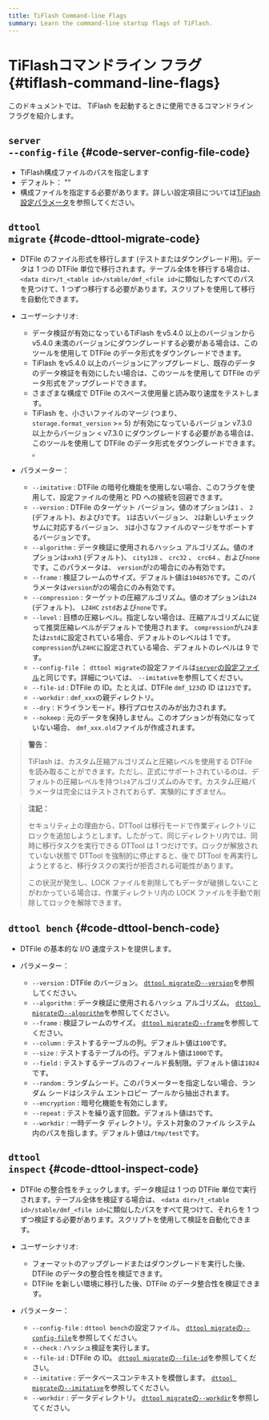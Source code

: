 ```yaml
---
title: TiFlash Command-line Flags
summary: Learn the command-line startup flags of TiFlash.
---
```


# TiFlashコマンドライン フラグ {#tiflash-command-line-flags}

このドキュメントでは、 TiFlash を起動するときに使用できるコマンドライン フラグを紹介します。

## <code>server --config-file</code> {#code-server-config-file-code}

-   TiFlash構成ファイルのパスを指定します
-   デフォルト： &quot;&quot;
-   構成ファイルを指定する必要があります。詳しい設定項目については[TiFlash設定パラメータ](/tiflash/tiflash-configuration.md)を参照してください。

## <code>dttool migrate</code> {#code-dttool-migrate-code}

-   DTFile のファイル形式を移行します (テストまたはダウングレード用)。データは 1 つの DTFile 単位で移行されます。テーブル全体を移行する場合は、 `<data dir>/t_<table id>/stable/dmf_<file id>`に類似したすべてのパスを見つけて、1 つずつ移行する必要があります。スクリプトを使用して移行を自動化できます。

-   ユーザーシナリオ:

    -   データ検証が有効になっているTiFlash をv5.4.0 以上のバージョンから v5.4.0 未満のバージョンにダウングレードする必要がある場合は、このツールを使用して DTFile のデータ形式をダウングレードできます。
    -   TiFlash をv5.4.0 以上のバージョンにアップグレードし、既存のデータのデータ検証を有効にしたい場合は、このツールを使用して DTFile のデータ形式をアップグレードできます。
    -   さまざまな構成で DTFile のスペース使用量と読み取り速度をテストします。
    -   TiFlash を、小さいファイルのマージ (つまり、 `storage.format_version` &gt;= 5) が有効になっているバージョン v7.3.0 以上からバージョン &lt; v7.3.0 にダウングレードする必要がある場合は、このツールを使用して DTFile のデータ形式をダウングレードできます。 。

-   パラメーター：
    -   `--imitative` : DTFile の暗号化機能を使用しない場合、このフラグを使用して、設定ファイルの使用と PD への接続を回避できます。
    -   `--version` : DTFile のターゲット バージョン。値のオプションは`1` 、 `2` (デフォルト)、および`3`です。 `1`は古いバージョン、 `2`は新しいチェックサムに対応するバージョン、 `3`は小さなファイルのマージをサポートするバージョンです。
    -   `--algorithm` : データ検証に使用されるハッシュ アルゴリズム。値のオプションは`xxh3` (デフォルト)、 `city128` 、 `crc32` 、 `crc64` 、および`none`です。このパラメータは、 `version`が`2`の場合にのみ有効です。
    -   `--frame` : 検証フレームのサイズ。デフォルト値は`1048576`です。このパラメータは`version`が`2`の場合にのみ有効です。
    -   `--compression` : ターゲットの圧縮アルゴリズム。値のオプションは`LZ4` (デフォルト)、 `LZ4HC` `zstd`および`none`です。
    -   `--level` : 目標の圧縮レベル。指定しない場合は、圧縮アルゴリズムに従って推奨圧縮レベルがデフォルトで使用されます。 `compression`が`LZ4`または`zstd`に設定されている場合、デフォルトのレベルは 1 です。 `compression`が`LZ4HC`に設定されている場合、デフォルトのレベルは 9 です。
    -   `--config-file` ： `dttool migrate`の設定ファイルは[`server`の設定ファイル](/tiflash/tiflash-command-line-flags.md#server---config-file)と同じです。詳細については、 `--imitative`を参照してください。
    -   `--file-id` : DTFile の ID。たとえば、DTFile `dmf_123`の ID は`123`です。
    -   `--workdir` : `dmf_xxx`の親ディレクトリ。
    -   `--dry` : ドライランモード。移行プロセスのみが出力されます。
    -   `--nokeep` : 元のデータを保持しません。このオプションが有効になっていない場合、 `dmf_xxx.old`ファイルが作成されます。

> **警告：**
>
> TiFlash は、カスタム圧縮アルゴリズムと圧縮レベルを使用する DTFile を読み取ることができます。ただし、正式にサポートされているのは、デフォルトの圧縮レベルを持つ`lz4`アルゴリズムのみです。カスタム圧縮パラメータは完全にはテストされておらず、実験的にすぎません。

> **注記：**
>
> セキュリティ上の理由から、DTTool は移行モードで作業ディレクトリにロックを追加しようとします。したがって、同じディレクトリ内では、同時に移行タスクを実行できる DTTool は 1 つだけです。ロックが解放されていない状態で DTTool を強制的に停止すると、後で DTTool を再実行しようとすると、移行タスクの実行が拒否される可能性があります。
>
> この状況が発生し、LOCK ファイルを削除してもデータが破損しないことがわかっている場合は、作業ディレクトリ内の LOCK ファイルを手動で削除してロックを解除できます。

## <code>dttool bench</code> {#code-dttool-bench-code}

-   DTFile の基本的な I/O 速度テストを提供します。
-   パラメーター：

    -   `--version` : DTFile のバージョン。 [`dttool migrate`の`--version`](#dttool-migrate)を参照してください。
    -   `--algorithm` : データ検証に使用されるハッシュ アルゴリズム。 [`dttool migrate`の`--algorithm`](#dttool-migrate)を参照してください。
    -   `--frame` : 検証フレームのサイズ。 [`dttool migrate`の`--frame`](#dttool-migrate)を参照してください。
    -   `--column` : テストするテーブルの列。デフォルト値は`100`です。
    -   `--size` : テストするテーブルの行。デフォルト値は`1000`です。
    -   `--field` : テストするテーブルのフィールド長制限。デフォルト値は`1024`です。
    -   `--random` : ランダムシード。このパラメーターを指定しない場合、ランダム シードはシステム エントロピー プールから抽出されます。
    -   `--encryption` : 暗号化機能を有効にします。
    -   `--repeat` : テストを繰り返す回数。デフォルト値は`5`です。
    -   `--workdir` : 一時データ ディレクトリ。テスト対象のファイル システム内のパスを指します。デフォルト値は`/tmp/test`です。

## <code>dttool inspect</code> {#code-dttool-inspect-code}

-   DTFile の整合性をチェックします。データ検証は 1 つの DTFile 単位で実行されます。テーブル全体を検証する場合は、 `<data dir>/t_<table id>/stable/dmf_<file id>`に類似したパスをすべて見つけて、それらを 1 つずつ検証する必要があります。スクリプトを使用して検証を自動化できます。

-   ユーザーシナリオ:

    -   フォーマットのアップグレードまたはダウングレードを実行した後、DTFile のデータの整合性を検証できます。
    -   DTFile を新しい環境に移行した後、DTFile のデータ整合性を検証できます。

-   パラメーター：

    -   `--config-file` : `dttool bench`の設定ファイル。 [`dttool migrate`の`--config-file`](#dttool-migrate)を参照してください。
    -   `--check` : ハッシュ検証を実行します。
    -   `--file-id` : DTFile の ID。 [`dttool migrate`の`--file-id`](#dttool-migrate)を参照してください。
    -   `--imitative` : データベースコンテキストを模倣します。 [`dttool migrate`の`--imitative`](#dttool-migrate)を参照してください。
    -   `--workdir` : データディレクトリ。 [`dttool migrate`の`--workdir`](#dttool-migrate)を参照してください。
